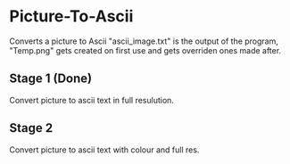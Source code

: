 # Picture-To-Ascii
Converts a picture to Ascii
"ascii_image.txt" is the output of the program, "Temp.png" gets created on first use and gets overriden ones made after.
## Stage 1 (Done)
  Convert picture to ascii text in full resulution.
  
## Stage 2 
  Convert picture to ascii text with colour and full res.
